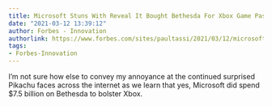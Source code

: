 ```yaml
---
title: Microsoft Stuns With Reveal It Bought Bethesda For Xbox Game Pass
date: "2021-03-12 13:39:12"
author: Forbes - Innovation
authorlink: https://www.forbes.com/sites/paultassi/2021/03/12/microsoft-stuns-with-reveal-it-bought-bethesda-for-xbox-game-pass/
tags:
- Forbes-Innovation
---
```

I’m not sure how else to convey my annoyance at the continued surprised Pikachu faces across the internet as we learn that yes, Microsoft did spend $7.5 billion on Bethesda to bolster Xbox.